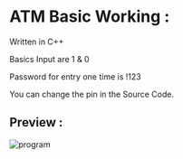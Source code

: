 # ATM Basic Working :

Written in C++

Basics Input are 1 & 0

Password for entry one time is !123

You can change the pin in the Source Code.

## Preview :

![program](https://user-images.githubusercontent.com/94775990/156870516-56db94a8-65f5-4124-b247-fdecaf2990c8.png)
